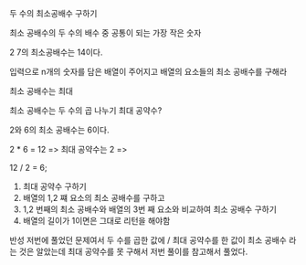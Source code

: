 두 수의 최소공배수 구하기 

최소 공배수의 두 수의 배수 중 공통이 되는 가장 작은 숫자

2 7의 최소공배수는 14이다. 

입력으로 n개의 숫자를 담은 배열이 주어지고 배열의 요소들의 최소 공배수를 구해라

최소 공배수는 최대 

최소 공배수는  두 수의 곱 나누기 최대 공약수? 

2와 6의 최소 공배수는 6이다.

2 * 6 = 12 => 최대 공약수는 2 =>

12 / 2 = 6;

1. 최대 공약수 구하기 
2. 배열의 1,2 쨰 요소의 최소 공배수를 구하고 
3. 1,2 번째의 최소 공배수와 배열의 3번 째 요소와 비교하여 최소 공배수 구하기
4. 배열의 길이가 1이면은 그대로 리턴을 해야함

반성
저번에 풀었던 문제여서 두 수를 곱한 값에 / 최대 공약수를 한 값이
최소 공배수 라는 것은 알았는데 최대 공약수를 못 구해서 저번 풀이를 참고해서 풀었다.

